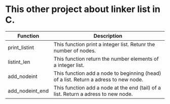 # This other project about linker list in C.

| Function| Description |
| ------ | ------ |
| print_listint | This function print a integer list. Retunr the number of nodes. |
| listint_len | This function return the number elements of a integer list. |
| add_nodeint | This function add a node to beginning (head) of a list. Return a adress to new node. |
| add_nodeint_end | This function add a node at the end (tail) of a list. Return a adress to new node. |
